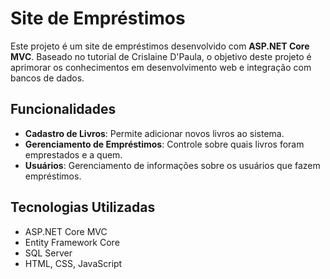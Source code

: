 # Site de Empréstimos

Este projeto é um site de empréstimos desenvolvido com **ASP.NET Core MVC**. Baseado no tutorial de Crislaine D'Paula, o objetivo deste projeto é aprimorar os conhecimentos em desenvolvimento web e integração com bancos de dados.

## Funcionalidades

- **Cadastro de Livros**: Permite adicionar novos livros ao sistema.
- **Gerenciamento de Empréstimos**: Controle sobre quais livros foram emprestados e a quem.
- **Usuários**: Gerenciamento de informações sobre os usuários que fazem empréstimos.

## Tecnologias Utilizadas

- ASP.NET Core MVC
- Entity Framework Core
- SQL Server
- HTML, CSS, JavaScript

